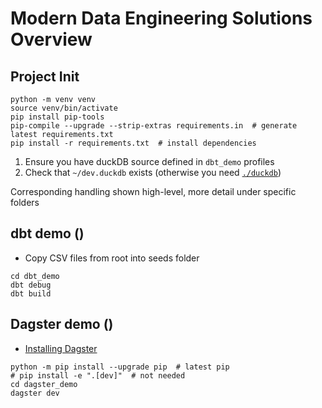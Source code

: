 # Modern Data Engineering Solutions Overview
## Project Init

```shell
python -m venv venv
source venv/bin/activate
pip install pip-tools
pip-compile --upgrade --strip-extras requirements.in  # generate latest requirements.txt
pip install -r requirements.txt  # install dependencies
```

1. Ensure you have duckDB source defined in `dbt_demo` profiles
2. Check that `~/dev.duckdb` exists (otherwise you need [`./duckdb`](https://duckdb.org/docs/installation/?version=stable&environment=cli&platform=macos&download_method=direct))

Corresponding handling shown high-level, more detail under specific folders

## dbt demo ()

- Copy CSV files from root into seeds folder

```shell
cd dbt_demo
dbt debug
dbt build
```

## Dagster demo ()

- [Installing Dagster](https://docs.dagster.io/getting-started/installation)


```shell
python -m pip install --upgrade pip  # latest pip
# pip install -e ".[dev]"  # not needed
cd dagster_demo
dagster dev
```
